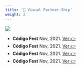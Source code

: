 ```yaml
---
title: '🎨 Visual Partner-Ship'
weight: 2
---
```


![](https://visualpartnership.xyz/constellations/images/author.png)

- **Código Fest** Nov, 2021. [Ver 👉](https://visualpartnership.xyz/constellations/blog/codigofest/)
- **Código Fest** Nov, 2021. [Ver 👉](https://visualpartnership.xyz/constellations/blog/codigofest/)
- **Código Fest** Nov, 2021. [Ver 👉](https://visualpartnership.xyz/constellations/blog/codigofest/)
- **Código Fest** Nov, 2021. [Ver 👉](https://visualpartnership.xyz/constellations/blog/codigofest/)


